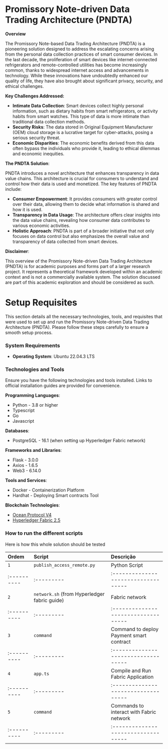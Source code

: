 # Promissory Note-driven Data Trading Architecture (PNDTA)

**Overview**

The Promissory Note-based Data Trading Architecture (PNDTA) is a pioneering solution designed to address the escalating concerns arising from the personal data collection practices of smart consumer devices. In the last decade, the proliferation of smart devices like internet-connected refrigerators and remote-controlled utilities has become increasingly common, thanks to widespread internet access and advancements in technology. While these innovations have undoubtedly enhanced our quality of life, they have also brought about significant privacy, security, and ethical challenges.

**Key Challenges Addressed:**

 - **Intimate Data Collection**: Smart devices collect highly personal information, such as dietary habits from smart refrigerators, or activity habits from smart watches. This type of data is more intimate than traditional data collection methods.
 - **Security Risks**: The data stored in Original Equipment Manufacturer (OEM) cloud storage is a lucrative target for cyber-attacks, posing a serious security threat.
 - **Economic Disparities**: The economic benefits derived from this data often bypass the individuals who provide it, leading to ethical dilemmas and economic inequities.

**The PNDTA Solution**: 

PNDTA introduces a novel architecture that enhances transparency in data value chains. This architecture is crucial for consumers to understand and control how their data is used and monetized. The key features of PNDTA include:

 - **Consumer Empowerment**: It provides consumers with greater control over their data, allowing them to decide what information is shared and how it is used.
 - **Transparency in Data Usage**: The architecture offers clear insights into the data value chains, revealing how consumer data contributes to various economic activities.
 - **Holistic Approach**: PNDTA is part of a broader initiative that not only focuses on data control but also emphasizes the overall value and transparency of data collected from smart devices.

**Disclaimer**:

This overview of the Promissory Note-driven Data Trading Architecture (PNDTA) is for academic purposes and forms part of a larger research project. It represents a theoretical framework developed within an academic context and is not a commercially available system. The solution discussed are part of this academic exploration and should be considered as such.

# Setup Requisites

This section details all the necessary technologies, tools, and requisites that were used to set up and run the Promissory Note-driven Data Trading Architecture (PNDTA). Please follow these steps carefully to ensure a smooth setup process.

### System Requirements

 - **Operating System**: Ubuntu 22.04.3 LTS

### Technologies and Tools

Ensure you have the following technologies and tools installed. Links to official installation guides are provided for convenience.

**Programming Languages**:

 - Python - 3.8 or higher
 - Typescript
 - Go
 - Javascript

**Databases**:

 - PostgreSQL - 16.1 (when setting up Hyperledger Fabric network)

**Frameworks and Libraries**:

 - Flask - 3.0.0
 - Axios - 1.6.5
 - Web3 - 6.14.0

**Tools and Services**:

 - Docker - Containerization Platform
 - Hardhat - Deploying Smart contracts Tool

**Blockchain Technologies**:

 - [Ocean Protocol V4](https://github.com/oceanprotocol/ocean.py/blob/main/READMEs/install.md)
 - [Hyperledger Fabric 2.5](https://hyperledger-fabric.readthedocs.io/en/release-2.5/)


### How to run the different scripts

Here is how this whole solution should be tested

| Ordem   | Script     | Descrição                           |
| :---------- | :--------- | :---------------------------------- |
| `1` | `publish_access_remote.py` | Python Script|
| :---------- | :--------- | :---------------------------------- |
| `2` | `network.sh` (from Hyperledger fabric guide) | Fabric network|
| :---------- | :--------- | :---------------------------------- |
| `3` | `command` | Command to deploy Payment smart contract|
| :---------- | :--------- | :---------------------------------- |
| `4` | `app.ts` | Compile and Run Fabric Application|
| :---------- | :--------- | :---------------------------------- |
| `5` | `command` | Commands to interact with Fabric network|
| :---------- | :--------- | :---------------------------------- |

